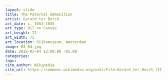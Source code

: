 ```yaml
---
layout: slide
title: The Paternal Admonition
artist: Gerard ter Borch
art_date: c. 1653-1655
art_type: Oil on Canvas
art_height: 71
art_width: 73
art_location: Rijksmuseum, Amsterdam
image: 03-04.jpg
date: 2016-03-04 12:00:00 -05:00
categories:
tags:
cite_author: Wikipedia
cite_url: https://commons.wikimedia.org/wiki/File:Gerard_ter_Borch_(II)_019.jpg
---
```


